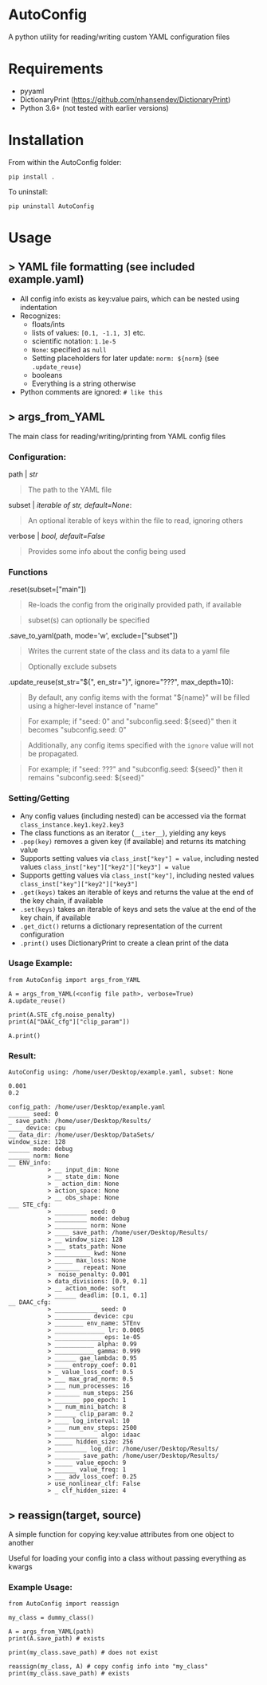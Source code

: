 # AutoConfig
A python utility for reading/writing custom YAML configuration files

# Requirements
- pyyaml
- DictionaryPrint (https://github.com/nhansendev/DictionaryPrint)
- Python 3.6+ (not tested with earlier versions)

# Installation
From within the AutoConfig folder:

```
pip install .
```

To uninstall:

```
pip uninstall AutoConfig
```

# Usage
## > YAML file formatting (see included example.yaml)
- All config info exists as key:value pairs, which can be nested using indentation
- Recognizes:
    - floats/ints
    - lists of values: `[0.1, -1.1, 3]` etc.
    - scientific notation: `1.1e-5`
    - `None`: specified as `null`
    - Setting placeholders for later update: `norm: ${norm}` (see `.update_reuse`)
    - booleans
    - Everything is a string otherwise
- Python comments are ignored: `# like this`

## > args_from_YAML
The main class for reading/writing/printing from YAML config files
### Configuration:
path | *str*
> The path to the YAML file

subset | *iterable of str, default=None*:
> An optional iterable of keys within the file to read, ignoring others

verbose | *bool, default=False*
> Provides some info about the config being used

### Functions
.reset(subset=["main"])
> Re-loads the config from the originally provided path, if available

> subset(s) can optionally be specified

.save_to_yaml(path, mode='w', exclude=["subset"])
> Writes the current state of the class and its data to a yaml file

> Optionally exclude subsets

.update_reuse(st_str="${", en_str="}", ignore="???", max_depth=10):
> By default, any config items with the format "${name}" will be filled using a higher-level instance of "name"

> For example; if "seed: 0" and "subconfig.seed: ${seed}" then it becomes "subconfig.seed: 0"

> Additionally, any config items specified with the `ignore` value will not be propagated.

> For example; if "seed: ???" and "subconfig.seed: ${seed}" then it remains "subconfig.seed: ${seed}"

### Setting/Getting
- Any config values (including nested) can be accessed via the format `class_instance.key1.key2.key3`
- The class functions as an iterator (`__iter__`), yielding any keys
- `.pop(key)` removes a given key (if available) and returns its matching value
- Supports setting values via `class_inst["key"] = value`, including nested values `class_inst["key"]["key2"]["key3"] = value`
- Supports getting values via `class_inst["key"]`, including nested values `class_inst["key"]["key2"]["key3"]`
- `.get(keys)` takes an iterable of keys and returns the value at the end of the key chain, if available
- `.set(keys)` takes an iterable of keys and sets the value at the end of the key chain, if available
- `.get_dict()` returns a dictionary representation of the current configuration
- `.print()` uses DictionaryPrint to create a clean print of the data


### Usage Example:

    from AutoConfig import args_from_YAML
    
    A = args_from_YAML(<config file path>, verbose=True)
    A.update_reuse()
    
    print(A.STE_cfg.noise_penalty)
    print(A["DAAC_cfg"]["clip_param"])
    
    A.print()

### Result:
    AutoConfig using: /home/user/Desktop/example.yaml, subset: None
    
    0.001
    0.2

    config_path: /home/user/Desktop/example.yaml
    ______ seed: 0
    _ save_path: /home/user/Desktop/Results/
    ____ device: cpu
    __ data_dir: /home/user/Desktop/DataSets/
    window_size: 128
    ______ mode: debug
    ______ norm: None
    __ ENV_info:
               > __ input_dim: None
               > __ state_dim: None
               > _ action_dim: None
               > action_space: None
               > __ obs_shape: None
    ___ STE_cfg:
               > _________ seed: 0
               > _________ mode: debug
               > _________ norm: None
               > ____ save_path: /home/user/Desktop/Results/
               > __ window_size: 128
               > ___ stats_path: None
               > __________ kwd: None
               > _____ max_loss: None
               > _______ repeat: None
               >  noise_penalty: 0.001
               > data_divisions: [0.9, 0.1]
               > __ action_mode: soft
               > ______ deadlim: [0.1, 0.1]
    __ DAAC_cfg:
               > ____________ seed: 0
               > __________ device: cpu
               > ________ env_name: STEnv
               > ______________ lr: 0.0005
               > _____________ eps: 1e-05
               > ___________ alpha: 0.99
               > ___________ gamma: 0.999
               > ______ gae_lambda: 0.95
               > ____ entropy_coef: 0.01
               > _ value_loss_coef: 0.5
               > ___ max_grad_norm: 0.5
               > ___ num_processes: 16
               > _______ num_steps: 256
               > _______ ppo_epoch: 1
               > __ num_mini_batch: 8
               > ______ clip_param: 0.2
               > ____ log_interval: 10
               > ___ num_env_steps: 2500
               > ____________ algo: idaac
               > _____ hidden_size: 256
               > _________ log_dir: /home/user/Desktop/Results/
               > _______ save_path: /home/user/Desktop/Results/
               > _____ value_epoch: 9
               > ______ value_freq: 1
               > ___ adv_loss_coef: 0.25
               > use_nonlinear_clf: False
               > _ clf_hidden_size: 4
    

## > reassign(target, source)
A simple function for copying key:value attributes from one object to another

Useful for loading your config into a class without passing everything as kwargs

### Example Usage:
    from AutoConfig import reassign

    my_class = dummy_class()
    
    A = args_from_YAML(path)
    print(A.save_path) # exists
    
    print(my_class.save_path) # does not exist
    
    reassign(my_class, A) # copy config info into "my_class"
    print(my_class.save_path) # exists
